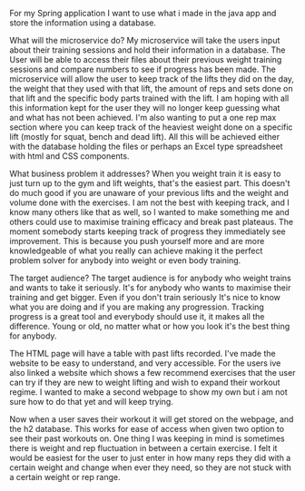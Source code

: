 For my Spring application I want to use what i made in the java app and store the information using a database.

What will the microservice do?
My microservice will take the users input about their training sessions and hold their information in a database. The
User will be able to access their files about their previous weight training sessions and compare numbers to see if
progress has been made. The microservice will allow the user to keep track of the lifts they did on the day, the
weight that they used with that lift, the amount of reps and sets done on that lift and the specific body parts
trained with the lift. I am hoping with all this information kept for the user they will no longer keep guessing what
and what has not been achieved. I'm also wanting to put a one rep max section where you can keep track of the heaviest
weight done on a specific lift (mostly for squat, bench and dead lift). All this will be achieved either with the database
holding the files or perhaps an Excel type spreadsheet with html and CSS components.

What business problem it addresses?
When you weight train it is easy to just turn up to the gym and lift weights, that's the easiest part. This doesn't do
much good if you are unaware of your previous lifts and the weight and volume done with the exercises. I am not the best
with keeping track, and I know many others like that as well, so I wanted to make something me and others could use to
maximise training efficacy and break past plateaus. The moment somebody starts keeping track of progress they immediately
see improvement. This is because you push yourself more and are more knowledgeable of what you really can achieve making
it the perfect problem solver for anybody into weight or even body training.

The target audience?
The target audience is for anybody who weight trains and wants to take it seriously. It's for anybody who wants to maximise
their training and get bigger. Even if you don't train seriously It's nice to know what you are doing and if you are making any
progression. Tracking progress is a great tool and everybody should use it, it makes all the difference. Young or old, no
matter what or how you look it's the best thing for anybody.

The HTML page will have a table with past lifts recorded. I've made the website to be easy to understand, and very accessible.
For the users ive also linked a website which shows a few recommend exercises that the user can try if they are new  to weight
lifting and wish to expand their workout regime. I wanted to make a second webpage to show my own but i am not sure how to do
that yet and will keep trying.

Now when a user saves their workout it will get stored on the webpage, and the h2 database. This works for ease of
access when given two option to see their past workouts on. One thing I was keeping in mind is sometimes there is weight
and rep fluctuation in between a certain exercise. I felt it would be easiest for the user to just enter in how many reps
they did with a certain weight and change when ever they need, so they are not stuck with a certain weight or rep range.